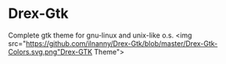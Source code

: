 # Drex-Gtk
Complete gtk theme for gnu-linux and unix-like  o.s.
<img src="https://github.com/ilnanny/Drex-Gtk/blob/master/Drex-Gtk-Colors.svg.png"Drex-GTK Theme">  
